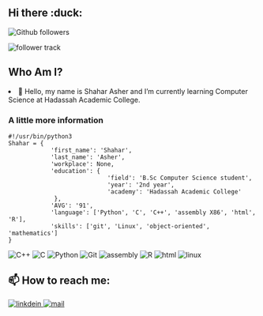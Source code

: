 <section>
  <h1> Hi there :duck:</h1>
</section>

<section>
  <p>
    <img align="center" src="https://img.shields.io/github/followers/ShaharAshe?style=social&label=Follow" alt="Github followers"/>
  </p>
 
  <p>
    <img align="center" src="https://komarev.com/ghpvc/?username=ShaharAshe&style=flat-square" alt="follower track">
  </p>
</section>

<section>
  <h2>Who Am I?</h2>
</section>

<section>
  <uo>
    <li>🌱 Hello, my name is Shahar Asher and I’m currently learning Computer Science at Hadassah Academic College.</li>
  </uo>

  <h3>A little more information</h3>

```python3
#!/usr/bin/python3
Shahar = {
            'first_name': 'Shahar',
            'last_name': 'Asher',
            'workplace': None,
            'education': {
                            'field': 'B.Sc Computer Science student',
                            'year': '2nd year',
                            'academy': 'Hadassah Academic College'
             },
            'AVG': '91',
            'language': ['Python', 'C', 'C++', 'assembly X86', 'html', 'R'],
            'skills': ['git', 'Linux', 'object-oriented', 'mathematics']
}
```
  <p>
    <img  src="https://img.shields.io/badge/c++%20-%2300599C.svg?&style=for-the-badge&logo=c%2B%2B&ogoColor=white" alt="C++"/>
    <img  src="https://img.shields.io/badge/c%20-%2300599C.svg?&style=for-the-badge&logo=c&logoColor=white" alt="C"/>
    <img  src="https://img.shields.io/badge/python%20-%2314354C.svg?&style=for-the-badge&logo=python&logoColor=white" alt="Python"/>
    <img  src="https://img.shields.io/badge/git%20-%23F05033.svg?&style=for-the-badge&logo=git&logoColor=white" alt="Git"/>
    <img  src="https://img.shields.io/badge/Assembly-blueviolet?style=for-the-badge&logo=assemblyscript" alt="assembly"/>
    <img  src="https://img.shields.io/badge/Language-R-blue?style=for-the-badge&logo=r&logoColor=white" alt="R"/>
    <img  src="https://img.shields.io/badge/HTML5-red?style=for-the-badge&logo=html5&logoColor=white" alt="html"/>
    <img  src="https://img.shields.io/badge/OS-Linux-blue?style=for-the-badge&logo=linux&logoColor=white" alt="linux"/>
  </p>
</section>

<section>
  <h2> 📫 How to reach me: </h2>
</section>

<section>
 <p>
  <a href="https://www.linkedin.com/in/shahar-asher-71ba82219/">
    <img  src="https://img.shields.io/badge/LinkedIn-0077B5?style=for-the-badge&logo=linkedin&logoColor=white" alt="linkdein"/>
  </a>
  
  <a href="mailto:shaharas30@gmail.com">
    <img  src="https://img.shields.io/badge/Contact%20me-Email-blue?style=for-the-badge&logo=mail.ru&logoColor=white" alt="mail"/>
  </a>
</p>
</section>

<!--# [📫](mailto:shaharas30@gmail.com)-->

<!--
**ShaharAshe/ShaharAshe** is a ✨ _special_ ✨ repository because its `README.md` (this file) appears on your GitHub profile.

Here are some ideas to get you started:

- 🔭 I’m currently working on ...
- 🌱 I’m currently learning ...
- 👯 I’m looking to collaborate on ...
- 🤔 I’m looking for help with ...
- 💬 Ask me about ...
- 📫 How to reach me: ...
- 😄 Pronouns: ...
- ⚡ Fun fact: ...
-->
